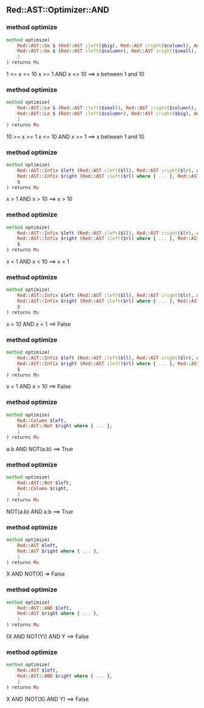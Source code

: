 Red::AST::Optimizer::AND
------------------------

### method optimize

```raku
method optimize(
    Red::AST::Ge $ (Red::AST :left($big), Red::AST :right($columnl), Any |),
    Red::AST::Ge $ (Red::AST :left($columnr), Red::AST :right($small), Any |),
    1
) returns Mu
```

1 <= x <= 10 x >= 1 AND x <= 10 ==> x between 1 and 10

### method optimize

```raku
method optimize(
    Red::AST::Le $ (Red::AST :left($small), Red::AST :right($columnl), Any |),
    Red::AST::Le $ (Red::AST :left($columnr), Red::AST :right($big), Any |),
    1
) returns Mu
```

10 >= x >= 1 x <= 10 AND x >= 1 ==> x between 1 and 10

### method optimize

```raku
method optimize(
    Red::AST::Infix $left (Red::AST :left($ll), Red::AST :right($lr), Any |) where { ... },
    Red::AST::Infix $right (Red::AST :left($rl) where { ... }, Red::AST :right($rr), Any |) where { ... },
    $
) returns Mu
```

x > 1 AND x > 10 ==> x > 10

### method optimize

```raku
method optimize(
    Red::AST::Infix $left (Red::AST :left($ll), Red::AST :right($lr), Any |) where { ... },
    Red::AST::Infix $right (Red::AST :left($rl) where { ... }, Red::AST :right($rr), Any |) where { ... },
    $
) returns Mu
```

x < 1 AND x < 10 ==> x < 1

### method optimize

```raku
method optimize(
    Red::AST::Infix $left (Red::AST :left($ll), Red::AST :right($lr), Any |) where { ... },
    Red::AST::Infix $right (Red::AST :left($rl) where { ... }, Red::AST :right($rr), Any |) where { ... },
    $
) returns Mu
```

x > 10 AND x < 1 ==> False

### method optimize

```raku
method optimize(
    Red::AST::Infix $left (Red::AST :left($ll), Red::AST :right($lr), Any |) where { ... },
    Red::AST::Infix $right (Red::AST :left($rl) where { ... }, Red::AST :right($rr), Any |) where { ... },
    $
) returns Mu
```

x < 1 AND x > 10 ==> False

### method optimize

```raku
method optimize(
    Red::Column $left,
    Red::AST::Not $right where { ... },
    1
) returns Mu
```

a.b AND NOT(a.b) ==> True

### method optimize

```raku
method optimize(
    Red::AST::Not $left,
    Red::Column $right,
    1
) returns Mu
```

NOT(a.b) AND a.b ==> True

### method optimize

```raku
method optimize(
    Red::AST $left,
    Red::AST $right where { ... },
    1
) returns Mu
```

X AND NOT(X) => False

### method optimize

```raku
method optimize(
    Red::AST::AND $left,
    Red::AST $right where { ... },
    1
) returns Mu
```

(X AND NOT(Y)) AND Y ==> False

### method optimize

```raku
method optimize(
    Red::AST $left,
    Red::AST::AND $right where { ... },
    1
) returns Mu
```

X AND (NOT(X) AND Y) ==> False


